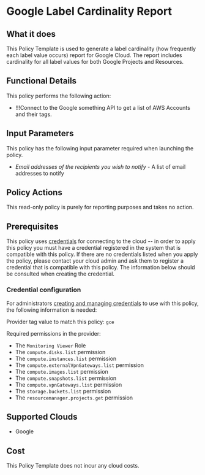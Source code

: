 # Google Label Cardinality Report

## What it does

This Policy Template is used to generate a label cardinality (how frequently each label value occurs) report for Google Cloud. The report includes cardinality for all label values for both Google Projects and Resources.

## Functional Details

This policy performs the following action:

- !!!Connect to the Google something API to get a list of AWS Accounts and their tags.

## Input Parameters

This policy has the following input parameter required when launching the policy.

- *Email addresses of the recipients you wish to notify* - A list of email addresses to notify

## Policy Actions

This read-only policy is purely for reporting purposes and takes no action.

## Prerequisites

This policy uses [credentials](https://docs.flexera.com/flexera/EN/Automation/ManagingCredentialsExternal.htm) for connecting to the cloud -- in order to apply this policy you must have a credential registered in the system that is compatible with this policy. If there are no credentials listed when you apply the policy, please contact your cloud admin and ask them to register a credential that is compatible with this policy. The information below should be consulted when creating the credential.

### Credential configuration

For administrators [creating and managing credentials](https://docs.flexera.com/flexera/EN/Automation/ManagingCredentialsExternal.htm) to use with this policy, the following information is needed:

Provider tag value to match this policy: `gce`

Required permissions in the provider:

- The `Monitoring Viewer` Role
- The `compute.disks.list` permission
- The `compute.instances.list` permission
- The `compute.externalVpnGateways.list` permission
- The `compute.images.list` permission
- The `compute.snapshots.list` permission
- The `compute.vpnGateways.list` permission
- The `storage.buckets.list` permission
- The `resourcemanager.projects.get` permission

## Supported Clouds

- Google

## Cost

This Policy Template does not incur any cloud costs.
